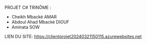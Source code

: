 PROJET C# 
TRINÔME :
- Cheikh Mbacké AMAR
- Abdoul Ahad Mbacké DIOUF 
- Aminata SOW

LIEN DU SITE: https://clientprojet20240321150115.azurewebsites.net
